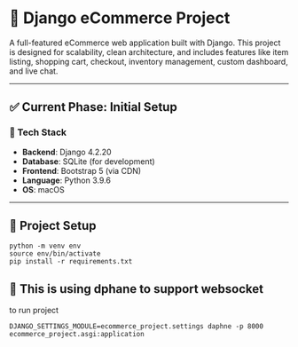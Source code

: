# 🛒 Django eCommerce Project

A full-featured eCommerce web application built with Django. This project is designed for scalability, clean architecture, and includes features like item listing, shopping cart, checkout, inventory management, custom dashboard, and live chat.

---

## ✅ Current Phase: Initial Setup

### 🔧 Tech Stack
- **Backend**: Django 4.2.20
- **Database**: SQLite (for development)
- **Frontend**: Bootstrap 5 (via CDN)
- **Language**: Python 3.9.6
- **OS**: macOS

---

## 📁 Project Setup
``` 
python -m venv env
source env/bin/activate
pip install -r requirements.txt
```
## 📁 This is using dphane to support websocket
to run project
```
DJANGO_SETTINGS_MODULE=ecommerce_project.settings daphne -p 8000 ecommerce_project.asgi:application
```
